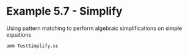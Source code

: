 # Example 5.7 - Simplify
Using pattern matching to perform algebraic simplifications on simple equations

```bash
amm TestSimplify.sc
```
